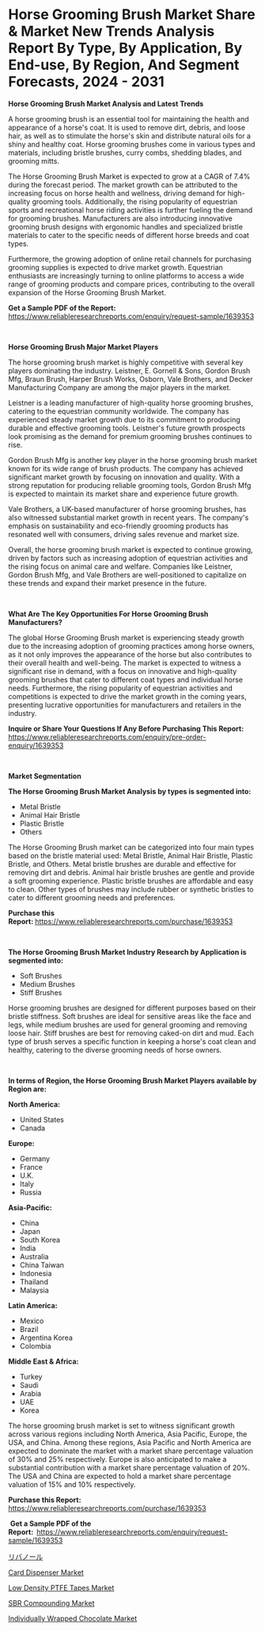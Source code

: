<p><h1>Horse Grooming Brush Market Share & Market New Trends Analysis Report By Type, By Application, By End-use, By Region, And Segment Forecasts, 2024 - 2031</h1></p><p><strong>Horse Grooming Brush Market Analysis and Latest Trends</strong></p>
<p><p>A horse grooming brush is an essential tool for maintaining the health and appearance of a horse's coat. It is used to remove dirt, debris, and loose hair, as well as to stimulate the horse's skin and distribute natural oils for a shiny and healthy coat. Horse grooming brushes come in various types and materials, including bristle brushes, curry combs, shedding blades, and grooming mitts.</p><p>The Horse Grooming Brush Market is expected to grow at a CAGR of 7.4% during the forecast period. The market growth can be attributed to the increasing focus on horse health and wellness, driving demand for high-quality grooming tools. Additionally, the rising popularity of equestrian sports and recreational horse riding activities is further fueling the demand for grooming brushes. Manufacturers are also introducing innovative grooming brush designs with ergonomic handles and specialized bristle materials to cater to the specific needs of different horse breeds and coat types.</p><p>Furthermore, the growing adoption of online retail channels for purchasing grooming supplies is expected to drive market growth. Equestrian enthusiasts are increasingly turning to online platforms to access a wide range of grooming products and compare prices, contributing to the overall expansion of the Horse Grooming Brush Market.</p></p>
<p><strong>Get a Sample PDF of the Report:&nbsp;</strong> <a href="https://www.reliableresearchreports.com/enquiry/request-sample/1639353">https://www.reliableresearchreports.com/enquiry/request-sample/1639353</a></p>
<p>&nbsp;</p>
<p><strong>Horse Grooming Brush Major Market Players</strong></p>
<p><p>The horse grooming brush market is highly competitive with several key players dominating the industry. Leistner, E. Gornell & Sons, Gordon Brush Mfg, Braun Brush, Harper Brush Works, Osborn, Vale Brothers, and Decker Manufacturing Company are among the major players in the market.</p><p>Leistner is a leading manufacturer of high-quality horse grooming brushes, catering to the equestrian community worldwide. The company has experienced steady market growth due to its commitment to producing durable and effective grooming tools. Leistner's future growth prospects look promising as the demand for premium grooming brushes continues to rise.</p><p>Gordon Brush Mfg is another key player in the horse grooming brush market known for its wide range of brush products. The company has achieved significant market growth by focusing on innovation and quality. With a strong reputation for producing reliable grooming tools, Gordon Brush Mfg is expected to maintain its market share and experience future growth.</p><p>Vale Brothers, a UK-based manufacturer of horse grooming brushes, has also witnessed substantial market growth in recent years. The company's emphasis on sustainability and eco-friendly grooming products has resonated well with consumers, driving sales revenue and market size.</p><p>Overall, the horse grooming brush market is expected to continue growing, driven by factors such as increasing adoption of equestrian activities and the rising focus on animal care and welfare. Companies like Leistner, Gordon Brush Mfg, and Vale Brothers are well-positioned to capitalize on these trends and expand their market presence in the future.</p></p>
<p>&nbsp;</p>
<p><strong>What Are The Key Opportunities For Horse Grooming Brush Manufacturers?</strong></p>
<p><p>The global Horse Grooming Brush market is experiencing steady growth due to the increasing adoption of grooming practices among horse owners, as it not only improves the appearance of the horse but also contributes to their overall health and well-being. The market is expected to witness a significant rise in demand, with a focus on innovative and high-quality grooming brushes that cater to different coat types and individual horse needs. Furthermore, the rising popularity of equestrian activities and competitions is expected to drive the market growth in the coming years, presenting lucrative opportunities for manufacturers and retailers in the industry.</p></p>
<p><strong>Inquire or Share Your Questions If Any Before Purchasing This Report:</strong> <a href="https://www.reliableresearchreports.com/enquiry/pre-order-enquiry/1639353">https://www.reliableresearchreports.com/enquiry/pre-order-enquiry/1639353</a></p>
<p>&nbsp;</p>
<p><strong>Market Segmentation</strong></p>
<p><strong>The Horse Grooming Brush Market Analysis by types is segmented into:</strong></p>
<p><ul><li>Metal Bristle</li><li>Animal Hair Bristle</li><li>Plastic Bristle</li><li>Others</li></ul></p>
<p><p>The Horse Grooming Brush market can be categorized into four main types based on the bristle material used: Metal Bristle, Animal Hair Bristle, Plastic Bristle, and Others. Metal bristle brushes are durable and effective for removing dirt and debris. Animal hair bristle brushes are gentle and provide a soft grooming experience. Plastic bristle brushes are affordable and easy to clean. Other types of brushes may include rubber or synthetic bristles to cater to different grooming needs and preferences.</p></p>
<p><strong>Purchase this Report:&nbsp;</strong><a href="https://www.reliableresearchreports.com/purchase/1639353">https://www.reliableresearchreports.com/purchase/1639353</a></p>
<p>&nbsp;</p>
<p><strong>The Horse Grooming Brush Market Industry Research by Application is segmented into:</strong></p>
<p><ul><li>Soft Brushes</li><li>Medium Brushes</li><li>Stiff Brushes</li></ul></p>
<p><p>Horse grooming brushes are designed for different purposes based on their bristle stiffness. Soft brushes are ideal for sensitive areas like the face and legs, while medium brushes are used for general grooming and removing loose hair. Stiff brushes are best for removing caked-on dirt and mud. Each type of brush serves a specific function in keeping a horse's coat clean and healthy, catering to the diverse grooming needs of horse owners.</p></p>
<p>&nbsp;</p>
<p><strong>In terms of Region, the Horse Grooming Brush Market Players available by Region are:</strong></p>
<p>
    <p> <strong> North America: </strong>
        <ul>
            <li>United States</li>
            <li>Canada</li>
        </ul>
        </p> 
    <p> <strong> Europe: </strong>
        <ul>
            <li>Germany</li>
            <li>France</li>
            <li>U.K.</li>
            <li>Italy</li>
            <li>Russia</li>
        </ul>
        </p> 
    <p> <strong> Asia-Pacific: </strong>
        <ul>
            <li>China</li>
            <li>Japan</li>
            <li>South Korea</li>
            <li>India</li>
            <li>Australia</li>
            <li>China Taiwan</li>
            <li>Indonesia</li>
            <li>Thailand</li>
            <li>Malaysia</li>
        </ul>
        </p> 
    <p> <strong> Latin America: </strong>
        <ul>
            <li>Mexico</li>
            <li>Brazil</li>
            <li>Argentina Korea</li>
            <li>Colombia</li>
        </ul>
        </p> 
    <p> <strong> Middle East & Africa: </strong>
        <ul>
            <li>Turkey</li>
            <li>Saudi</li>
            <li>Arabia</li>
            <li>UAE</li>
            <li>Korea</li>
        </ul>
    </p>
    </p>
<p><p>The horse grooming brush market is set to witness significant growth across various regions including North America, Asia Pacific, Europe, the USA, and China. Among these regions, Asia Pacific and North America are expected to dominate the market with a market share percentage valuation of 30% and 25% respectively. Europe is also anticipated to make a substantial contribution with a market share percentage valuation of 20%. The USA and China are expected to hold a market share percentage valuation of 15% and 10% respectively.</p></p>
<p><strong>Purchase this Report: </strong><a href="https://www.reliableresearchreports.com/purchase/1639353">https://www.reliableresearchreports.com/purchase/1639353</a></p>
<p>&nbsp;<strong>Get a Sample PDF of the Report:&nbsp;&nbsp;</strong><a href="https://www.reliableresearchreports.com/enquiry/request-sample/1639353">https://www.reliableresearchreports.com/enquiry/request-sample/1639353</a></p>
<p><strong></strong></p>
<p><p><a href="https://github.com/bucuel854722/Market-Research-Report-List-1/blob/main/92534825532.md">リバノール</a></p><p><a href="https://github.com/cecuraprangm/Market-Research-Report-List-1/blob/main/card-dispenser-market.md">Card Dispenser Market</a></p><p><a href="https://issuu.com/reportprime-2/docs/low-density-ptfe-tapes-market-size-2030.pptx">Low Density PTFE Tapes Market</a></p><p><a href="https://issuu.com/reportprime-2/docs/sbr-compounding-market-size-2030.pptx">SBR Compounding Market</a></p><p><a href="https://github.com/fiixsa/Market-Research-Report-List-1/blob/main/individually-wrapped-chocolate-market.md">Individually Wrapped Chocolate Market</a></p></p>